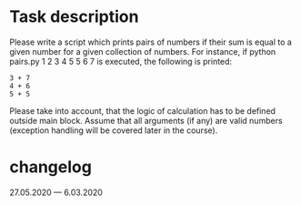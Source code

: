 # Task description
Please write a script which prints pairs of numbers if their sum is equal to a given number for a given collection of numbers.
For instance, if python pairs.py 1 2 3 4 5 5 6 7 is executed, the following is printed:
```
3 + 7
4 + 6
5 + 5
```
Please take into account, that the logic of calculation has to be defined outside main block.
Assume that all arguments (if any) are valid numbers (exception handling will be covered later in the course).

# changelog

27.05.2020 — 6.03.2020